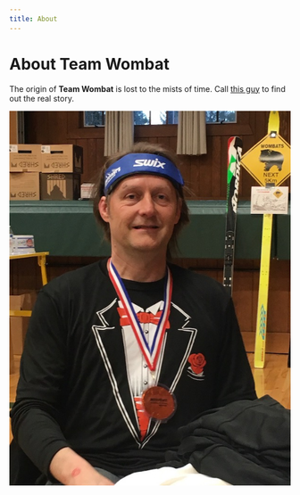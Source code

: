 ```yaml
---
title: About
---
```


# About Team Wombat

The origin of **Team Wombat** is lost to the mists of time. Call [this guy](tel:+12066058127) to find out the real story.

![The Captain](images/CptKirk.JPG)

